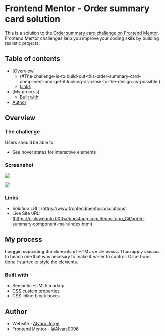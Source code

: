 # Frontend Mentor - Order summary card solution

This is a solution to the [Order summary card challenge on Frontend Mentor](https://www.frontendmentor.io/challenges/order-summary-component-QlPmajDUj). Frontend Mentor challenges help you improve your coding skills by building realistic projects.

## Table of contents

- [Overview]
  - (#The-challenge-is-to-build-out-this-order-summary-card-component-and-get-it-looking-as-close-to-the-design-as-possible.)
  - [Links](https://diplowebutn.000webhostapp.com/Repositorio_Git/order-summary-component-main/index.html)
- [My process]
  - [Built with](#HTML-CSS)
- [Author](#FrontedMentor)

## Overview

### The challenge

Users should be able to:

- See hover states for interactive elements

### Screenshot

![](order-summary-component-main/Solution_Desktop_1440px.png)

![](order-summary-component-main/Solution_Mobile_375px.png)

### Links

- Solution URL: (https://www.frontendmentor.io/solutions)
- Live Site URL: (https://diplowebutn.000webhostapp.com/Repositorio_Git/order-summary-component-main/index.html)

## My process

I beggin separating the elements of HTML on div boxes. Then apply classes to heach one that was necesary
to make it easier to control. Once I was done I started to style the elements.
	

### Built with

- Semantic HTML5 markup
- CSS custom properties
- CSS inline-block boxes

## Author

- Website - [Alvaro Jorge](https://diplowebutn.000webhostapp.com/Repositorio_Git/order-summary-component-main/index.html)
- Frontend Mentor - [@Alvaro0096](https://www.frontendmentor.io/profile/Alvaro0096)





